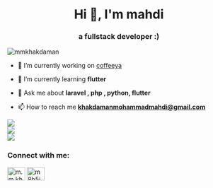 <h1 align="center">Hi 👋, I'm mahdi</h1>
<h3 align="center">a fullstack developer :)</h3>

<p align="left"> <img src="https://komarev.com/ghpvc/?username=mmkhakdaman&label=Profile%20views&color=0e75b6&style=flat" alt="mmkhakdaman" /> </p>

- 🔭 I’m currently working on [coffeeya](https://coffeeya.ir)

- 🌱 I’m currently learning **flutter**

- 💬 Ask me about **laravel , php , python, flutter**

- 📫 How to reach me **khakdamanmohammadmahdi@gmail.com**

![](https://github-readme-stats.vercel.app/api?username=mmkhakdaman&theme=dark&hide_border=false&include_all_commits=true&count_private=true)<br/>
![](https://github-readme-streak-stats.herokuapp.com/?user=mmkhakdaman&theme=dark&hide_border=false)<br/>
![](https://github-readme-stats.vercel.app/api/top-langs/?username=mmkhakdaman&theme=dark&hide_border=false&include_all_commits=true&count_private=true&layout=compact)

<h3 align="left">Connect with me:</h3>
<p align="left">
<a href="https://www.linkedin.com/in/mohammadmahdi-khakdaman-443589198" target="blank"><img align="center" src="https://raw.githubusercontent.com/rahuldkjain/github-profile-readme-generator/master/src/images/icons/Social/linked-in-alt.svg" alt="m.m.khakdaman" height="30" width="40" /></a>
<a href="https://instagram.com/m8h5i" target="blank"><img align="center" src="https://raw.githubusercontent.com/rahuldkjain/github-profile-readme-generator/master/src/images/icons/Social/instagram.svg" alt="m8h5i" height="30" width="40" /></a>
</p>

